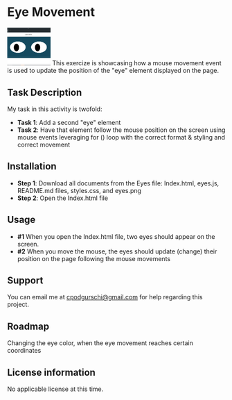 # Eye Movement
<img src="Eyes.png" width='100'>
This exercize is showcasing how a mouse movement event is used to update the position of the "eye" element displayed on the page.

## Task Description

My task in this activity is twofold:

* **Task 1**: Add a second "eye" element
* **Task 2**: Have that element follow the mouse position on the screen using mouse events leveraging for () loop with the correct format & styling and correct movement

 ## Installation

* **Step 1**: Download all documents from the Eyes file: Index.html, eyes.js, README.md files, styles.css, and eyes.png
* **Step 2**: Open the Index.html file

 ## Usage

* **#1** When you open the Index.html file, two eyes should appear on the screen.
* **#2** When you move the mouse, the eyes should update (change) their position on the page following the mouse movements

## Support

You can email me at cpodgurschi@gmail.com for help regarding this project. 

## Roadmap

Changing the eye color, when the eye movement reaches certain coordinates

## License information
No applicable license at this time. 